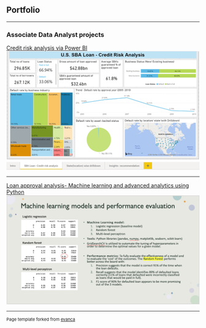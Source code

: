 ## Portfolio

---

### Associate Data Analyst projects

[Credit risk analysis via Power BI](/sample_page)
<img src="images/powerbi.png?raw=true"/>

---
[Loan approval analysis- Machine learning and advanced analytics using Python](/pdf/LoanApprovalAnalysis_Python.pptx)
<img src="images/mleval.png?raw=true"/>





---
<p style="font-size:11px">Page template forked from <a href="https://github.com/evanca/quick-portfolio">evanca</a></p>
<!-- Remove above link if you don't want to attibute -->
